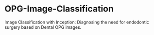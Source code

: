 # OPG-Image-Classification
Image Classification with Inception: Diagnosing the need for endodontic surgery based on Dental OPG images.
